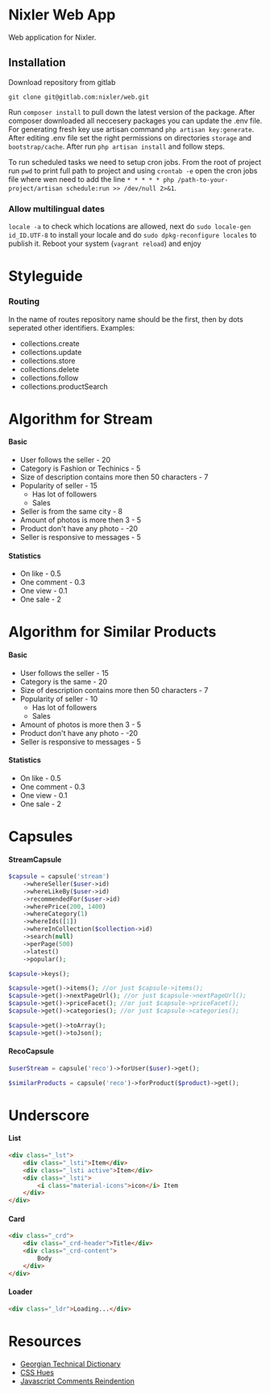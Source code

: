 Nixler Web App
=========

Web application for Nixler.

## Installation

Download repository from gitlab
```
git clone git@gitlab.com:nixler/web.git
```

Run `composer install` to pull down the latest version of the package. After composer downloaded all neccesery packages you can update the .env file. For generating fresh key use artisan command `php artisan key:generate`. After editing .env file set the right permissions on directories `storage` and `bootstrap/cache`. After run `php artisan install` and follow steps.

To run scheduled tasks we need to setup cron jobs. From the root of project run `pwd` to print full path to project and using `crontab -e` open the cron jobs file where wen need to add the line `* * * * * php /path-to-your-project/artisan schedule:run >> /dev/null 2>&1`.

### Allow multilingual dates
`locale -a` to check which locations are allowed, next do `sudo locale-gen id_ID.UTF-8` to install your locale and do `sudo dpkg-reconfigure locales` to publish it.
Reboot your system (`vagrant reload`) and enjoy

# Styleguide

### Routing
In the name of routes repository name should be the first, then by dots seperated other identifiers. Examples:
* collections.create
* collections.update
* collections.store
* collections.delete
* collections.follow
* collections.productSearch

# Algorithm for Stream 

#### Basic

* User follows the seller - 20
* Category is Fashion or Techinics - 5
* Size of description contains more then 50 characters - 7
* Popularity of seller - 15
   * Has lot of followers
   * Sales
* Seller is from the same city - 8
* Amount of photos is more then 3 - 5
* Product don't have any photo - -20
* Seller is responsive to messages - 5

#### Statistics
* On like - 0.5
* One comment - 0.3
* One view - 0.1
* One sale - 2

# Algorithm for Similar Products 

#### Basic

* User follows the seller - 15
* Category is the same - 20
* Size of description contains more then 50 characters - 7
* Popularity of seller - 10
   * Has lot of followers
   * Sales
* Amount of photos is more then 3 - 5
* Product don't have any photo - -20
* Seller is responsive to messages - 5

#### Statistics
* On like - 0.5
* One comment - 0.3
* One view - 0.1
* One sale - 2

# Capsules

#### StreamCapsule
```php
$capsule = capsule('stream')
	->whereSeller($user->id)
	->whereLikeBy($user->id)
	->recommendedFor($user->id)
	->wherePrice(200, 1400)
	->whereCategory(1)
	->whereIds([1])
	->whereInCollection($collection->id)
	->search(null)
	->perPage(500)
	->latest()
	->popular();

$capsule->keys();

$capsule->get()->items(); //or just $capsule->items();
$capsule->get()->nextPageUrl(); //or just $capsule->nextPageUrl();
$capsule->get()->priceFacet(); //or just $capsule->priceFacet();
$capsule->get()->categories(); //or just $capsule->categories();

$capsule->get()->toArray();
$capsule->get()->toJson();
```

#### RecoCapsule
```php
$userStream = capsule('reco')->forUser($user)->get();

$similarProducts = capsule('reco')->forProduct($product)->get();
```

# Underscore

#### List
```html
<div class="_lst">
	<div class="_lsti">Item</div>
	<div class="_lsti active">Item</div>
	<div class="_lsti">
		<i class="material-icons">icon</i> Item
	</div>
</div>
```

#### Card
```html
<div class="_crd">
	<div class="_crd-header">Title</div>
	<div class="_crd-content">
		Body
	</div>
</div>
```

#### Loader
```html
<div class="_ldr">Loading...</div>
```

# Resources

* [Georgian Technical Dictionary](http://techdict.ge/)
* [CSS Hues](https://webkul.github.io/coolhue/)
* [Javascript Comments Reindention](https://forum.sublimetext.com/t/javascript-indentation-broken-after-comment/13609/8)
